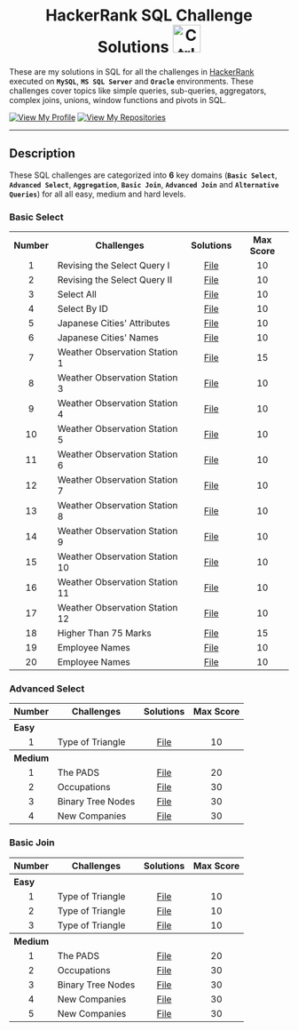 <h1 align="center"> HackerRank SQL Challenge Solutions <img alt="Ctrl Z" src="https://media.giphy.com/media/V8y1y1FzxDETVUtQE4/giphy.gif" width="50px"></h1>

These are my solutions in SQL for all the challenges in [HackerRank](https://www.hackerrank.com/domains/sql) executed on **`MySQL`**, **`MS SQL Server`** and **`Oracle`** environments. These challenges cover topics like simple queries, sub-queries, aggregators, complex joins, unions, window functions and pivots in SQL.

[![View My Profile](https://img.shields.io/badge/Profile-View_My_Profile-2EC866?style=flat&logo=hackerrank&logoColor=white)](https://www.hackerrank.com/cuongquoc290701)
[![View My Repositories](https://img.shields.io/badge/Repository-View_My_Repositories-0045BC?style=flat&logo=github&logoColor=white)](https://github.com/cuongtrans?tab=repositories)

---

<h2 align="left"> Description </h2>

These SQL challenges are categorized into <strong>6</strong> key domains (**`Basic Select`**, **`Advanced Select`**, **`Aggregation`**, **`Basic Join`**, **`Advanced Join`** and **`Alternative Queries`**) for all all easy, medium and hard levels.

<h3 align="left"> Basic Select </h3>

<table>
  <tr>
    <th align="center" scope="col"> <strong>Number</strong> </th>
    <th align="center" scope="col"> <strong>Challenges</strong> </th>
    <th align="center" scope="col"> <strong>Solutions</strong> </th>
    <th align="center" scope="col"> <strong>Max Score</strong> </th>
  </tr>
  <tr>
    <td align="center" scope="row"> 1 </td>
    <td align="Left" scope="left"> Revising the Select Query I </td>
    <td align="center" scope="left"> <a href="https://github.com/cuongtrans/hackerrank-sql-challenges/blob/main/basic-select/easy/revising-the-select-query-I.sql"> File </a> </td>
    <td align="center" scope="row"> 10 </td>
  </tr>
  <tr>
    <td align="center" scope="row"> 2 </td>
    <td align="Left" scope="left"> Revising the Select Query II </td>
    <td align="center" scope="left"> <a href="https://github.com/cuongtrans/hackerrank-sql-challenges/blob/main/basic-select/easy/revising-the-select-query-II.sql"> File </a> </td>
    <td align="center" scope="row"> 10 </td>
  </tr>
  <tr>
    <td align="center" scope="row"> 3 </td>
    <td align="Left" scope="left"> Select All </td>
    <td align="center" scope="left"> <a href="https://github.com/cuongtrans/hackerrank-sql-challenges/blob/main/basic-select/easy/select-all.sql"> File </a> </td>
    <td align="center" scope="row"> 10 </td>
  </tr>
  <tr>
    <td align="center" scope="row"> 4 </td>
    <td align="Left" scope="left"> Select By ID </td>
    <td align="center" scope="left"> <a href="https://github.com/cuongtrans/hackerrank-sql-challenges/blob/main/basic-select/easy/select-by-ID.sql"> File </a> </td>
    <td align="center" scope="row"> 10 </td>
  </tr>
  <tr>
    <td align="center" scope="row"> 5 </td>
    <td align="Left" scope="left"> Japanese Cities' Attributes </td>
    <td align="center" scope="left"> <a href="https://github.com/cuongtrans/hackerrank-sql-challenges/blob/main/basic-select/easy/japanese-cities'-attributes.sql"> File </a> </td>
    <td align="center" scope="row"> 10 </td>
  </tr>
  <tr>
    <td align="center" scope="row"> 6 </td>
    <td align="Left" scope="left"> Japanese Cities' Names </td>
    <td align="center" scope="left"> <a href="https://github.com/cuongtrans/hackerrank-sql-challenges/blob/main/basic-select/easy/japanese-cities'-names.sql.sql"> File </a> </td>
    <td align="center" scope="row"> 10 </td>
  </tr>
  <tr>
    <td align="center" scope="row"> 7 </td>
    <td align="Left" scope="left"> Weather Observation Station 1 </td>
    <td align="center" scope="left"> <a href="https://github.com/cuongtrans/hackerrank-sql-challenges/blob/main/basic-select/easy/weather-observation-station-1.sql"> File </a> </td>
    <td align="center" scope="row"> 15 </td>
  </tr>
  <tr>
    <td align="center" scope="row"> 8 </td>
    <td align="Left" scope="left"> Weather Observation Station 3 </td>
    <td align="center" scope="left"> <a href="https://github.com/cuongtrans/hackerrank-sql-challenges/blob/main/basic-select/easy/weather-observation-station-3.sql"> File </a> </td>
    <td align="center" scope="row"> 10 </td>
  </tr>
  <tr>
    <td align="center" scope="row"> 9 </td>
    <td align="Left" scope="left"> Weather Observation Station 4 </td>
    <td align="center" scope="left"> <a href="https://github.com/cuongtrans/hackerrank-sql-challenges/blob/main/basic-select/easy/weather-observation-station-4.sql"> File </a> </td>
    <td align="center" scope="row"> 10 </td>
  </tr>
  <tr>
    <td align="center" scope="row"> 10 </td>
    <td align="Left" scope="left"> Weather Observation Station 5 </td>
    <td align="center" scope="left"> <a href="https://github.com/cuongtrans/hackerrank-sql-challenges/blob/main/basic-select/easy/weather-observation-station-5.sql"> File </a> </td>
    <td align="center" scope="row"> 10 </td>
  </tr>
  <tr>
    <td align="center" scope="row"> 11 </td>
    <td align="Left" scope="left"> Weather Observation Station 6 </td>
    <td align="center" scope="left"> <a href="https://github.com/cuongtrans/hackerrank-sql-challenges/blob/main/basic-select/easy/weather-observation-station-6.sql"> File </a> </td>
    <td align="center" scope="row"> 10 </td>
  </tr>
  <tr>
    <td align="center" scope="row"> 12 </td>
    <td align="Left" scope="left"> Weather Observation Station 7 </td>
    <td align="center" scope="left"> <a href="https://github.com/cuongtrans/hackerrank-sql-challenges/blob/main/basic-select/easy/weather-observation-station-7.sql"> File </a> </td>
    <td align="center" scope="row"> 10 </td>
  </tr>
  <tr>
    <td align="center" scope="row"> 13 </td>
    <td align="Left" scope="left"> Weather Observation Station 8 </td>
    <td align="center" scope="left"> <a href="https://github.com/cuongtrans/hackerrank-sql-challenges/blob/main/basic-select/easy/weather-observation-station-8.sql"> File </a> </td>
    <td align="center" scope="row"> 10 </td>
  </tr>
  <tr>
    <td align="center" scope="row"> 14 </td>
    <td align="Left" scope="left"> Weather Observation Station 9 </td>
    <td align="center" scope="left"> <a href="https://github.com/cuongtrans/hackerrank-sql-challenges/blob/main/basic-select/easy/weather-observation-station-9.sql"> File </a> </td>
    <td align="center" scope="row"> 10 </td>
  </tr>
  <tr>
    <td align="center" scope="row"> 15 </td>
    <td align="Left" scope="left"> Weather Observation Station 10 </td>
    <td align="center" scope="left"> <a href="https://github.com/cuongtrans/hackerrank-sql-challenges/blob/main/basic-select/easy/weather-observation-station-10.sql"> File </a> </td>
    <td align="center" scope="row"> 10 </td>
  </tr>
  <tr>
    <td align="center" scope="row"> 16 </td>
    <td align="Left" scope="left"> Weather Observation Station 11 </td>
    <td align="center" scope="left"> <a href="https://github.com/cuongtrans/hackerrank-sql-challenges/blob/main/basic-select/easy/weather-observation-station-11.sql"> File </a> </td>
    <td align="center" scope="row"> 10 </td>
  </tr>
  <tr>
    <td align="center" scope="row"> 17 </td>
    <td align="Left" scope="left"> Weather Observation Station 12 </td>
    <td align="center" scope="left"> <a href="https://github.com/cuongtrans/hackerrank-sql-challenges/blob/main/basic-select/easy/weather-observation-station-12.sql"> File </a> </td>
    <td align="center" scope="row"> 10 </td>
  </tr>
  <tr>
    <td align="center" scope="row"> 18 </td>
    <td align="Left" scope="left"> Higher Than 75 Marks </td>
    <td align="center" scope="left"> <a href="https://github.com/cuongtrans/hackerrank-sql-challenges/blob/main/basic-select/easy/higher-than-75-marks.sql"> File </a> </td>
    <td align="center" scope="row"> 15 </td>
  </tr>
  <tr>
    <td align="center" scope="row"> 19 </td>
    <td align="Left" scope="left"> Employee Names </td>
    <td align="center" scope="left"> <a href="https://github.com/cuongtrans/hackerrank-sql-challenges/blob/main/basic-select/easy/employee-names.sql"> File </a> </td>
    <td align="center" scope="row"> 10 </td>
  </tr>
  <tr>
    <td align="center" scope="row"> 20 </td>
    <td align="Left" scope="left"> Employee Names </td>
    <td align="center" scope="left"> <a href="https://github.com/cuongtrans/hackerrank-sql-challenges/blob/main/basic-select/easy/employee-salaries.sql"> File </a> </td>
    <td align="center" scope="row"> 10 </td>
  </tr>
</table>

<h3 align="left"> Advanced Select </h3>
<table>
  <tr>
    <th align="center" scope="col"> <strong>Number</strong> </th>
    <th align="center" scope="col"> <strong>Challenges</strong> </th>
    <th align="center" scope="col"> <strong>Solutions</strong> </th>
    <th align="center" scope="col"> <strong>Max Score</strong> </th>
  </tr>
  <tr>
    <th colspan="4" align="left" scope="col"> <strong>Easy</strong> </th>
  </tr>
  <tr>
    <td align="center" scope="row"> 1 </td>
    <td align="Left" scope="left"> Type of Triangle </td>
    <td align="center" scope="left"> <a href="https://github.com/cuongtrans/hackerrank-sql-challenges/tree/main/advanced-select/easy"> File </a> </td>
    <td align="center" scope="row"> 10 </td>
  </tr>
  <tr>
    <th colspan="4" align="left" scope="col"> <strong>Medium</strong> </th>
  </tr>
  <tr>
    <td align="center" scope="row"> 1 </td>
    <td align="Left" scope="left"> The PADS </td>
    <td align="center" scope="left"> <a href="https://github.com/cuongtrans/hackerrank-sql-challenges/blob/main/advanced-select/medium/the-PADS.sql"> File </a> </td>
    <td align="center" scope="row"> 20 </td>
  </tr>
  <tr>
    <td align="center" scope="row"> 2 </td>
    <td align="Left" scope="left"> 	Occupations </td>
    <td align="center" scope="left"> <a href="https://github.com/cuongtrans/hackerrank-sql-challenges/blob/main/advanced-select/medium/occupations.sql"> File </a> </td>
    <td align="center" scope="row"> 30 </td>
  </tr>
  <tr>
    <td align="center" scope="row"> 3 </td>
    <td align="Left" scope="left"> Binary Tree Nodes </td>
    <td align="center" scope="left"> <a href="https://github.com/cuongtrans/hackerrank-sql-challenges/blob/main/advanced-select/medium/binary-tree-nodes.sql"> File </a> </td>
    <td align="center" scope="row"> 30 </td>
  </tr>
  <tr>
    <td align="center" scope="row"> 4 </td>
    <td align="Left" scope="left"> New Companies </td>
    <td align="center" scope="left"> <a href="https://github.com/cuongtrans/hackerrank-sql-challenges/blob/main/advanced-select/medium/new-companies.sql"> File </a> </td>
    <td align="center" scope="row"> 30 </td>
  </tr>
</table>
  
<h3 align="left"> Basic Join </h3>
<table>
  <tr>
    <th align="center" scope="col"> <strong>Number</strong> </th>
    <th align="center" scope="col"> <strong>Challenges</strong> </th>
    <th align="center" scope="col"> <strong>Solutions</strong> </th>
    <th align="center" scope="col"> <strong>Max Score</strong> </th>
  </tr>
  <tr>
    <th colspan="4" align="left" scope="col"> <strong>Easy</strong> </th>
  </tr>
  <tr>
    <td align="center" scope="row"> 1 </td>
    <td align="Left" scope="left"> Type of Triangle </td>
    <td align="center" scope="left"> <a href="https://github.com/cuongtrans/hackerrank-sql-challenges/tree/main/advanced-select/easy"> File </a> </td>
    <td align="center" scope="row"> 10 </td>
  </tr>
  <tr>
    <td align="center" scope="row"> 2 </td>
    <td align="Left" scope="left"> Type of Triangle </td>
    <td align="center" scope="left"> <a href="https://github.com/cuongtrans/hackerrank-sql-challenges/tree/main/advanced-select/easy"> File </a> </td>
    <td align="center" scope="row"> 10 </td>
  </tr>
  <tr>
    <td align="center" scope="row"> 3 </td>
    <td align="Left" scope="left"> Type of Triangle </td>
    <td align="center" scope="left"> <a href="https://github.com/cuongtrans/hackerrank-sql-challenges/tree/main/advanced-select/easy"> File </a> </td>
    <td align="center" scope="row"> 10 </td>
  </tr>
  <tr>
    <th colspan="4" align="left" scope="col"> <strong>Medium</strong> </th>
  </tr>
  <tr>
    <td align="center" scope="row"> 1 </td>
    <td align="Left" scope="left"> The PADS </td>
    <td align="center" scope="left"> <a href="https://github.com/cuongtrans/hackerrank-sql-challenges/blob/main/advanced-select/medium/the-PADS.sql"> File </a> </td>
    <td align="center" scope="row"> 20 </td>
  </tr>
  <tr>
    <td align="center" scope="row"> 2 </td>
    <td align="Left" scope="left"> 	Occupations </td>
    <td align="center" scope="left"> <a href="https://github.com/cuongtrans/hackerrank-sql-challenges/blob/main/advanced-select/medium/occupations.sql"> File </a> </td>
    <td align="center" scope="row"> 30 </td>
  </tr>
  <tr>
    <td align="center" scope="row"> 3 </td>
    <td align="Left" scope="left"> Binary Tree Nodes </td>
    <td align="center" scope="left"> <a href="https://github.com/cuongtrans/hackerrank-sql-challenges/blob/main/advanced-select/medium/binary-tree-nodes.sql"> File </a> </td>
    <td align="center" scope="row"> 30 </td>
  </tr>
  <tr>
    <td align="center" scope="row"> 4 </td>
    <td align="Left" scope="left"> New Companies </td>
    <td align="center" scope="left"> <a href="https://github.com/cuongtrans/hackerrank-sql-challenges/blob/main/advanced-select/medium/new-companies.sql"> File </a> </td>
    <td align="center" scope="row"> 30 </td>
  </tr>
  <tr>
    <td align="center" scope="row"> 5 </td>
    <td align="Left" scope="left"> New Companies </td>
    <td align="center" scope="left"> <a href="https://github.com/cuongtrans/hackerrank-sql-challenges/blob/main/advanced-select/medium/new-companies.sql"> File </a> </td>
    <td align="center" scope="row"> 30 </td>
  </tr>
</table>
    
  
    


















